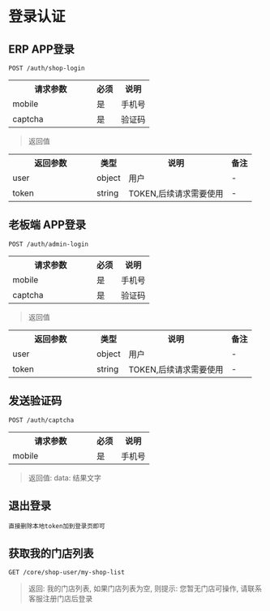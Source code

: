 # 登录认证

## ERP APP登录
`
POST /auth/shop-login
`

<table>
    <tr>
        <th style="width:150px;">请求参数</th>
        <th>必须</th>
        <th>说明</th>
    </tr>
    <tr>
        <td>mobile</td>
        <td>是</td>
        <td>手机号</td>
    </tr>
    <tr>
        <td>captcha</td>
        <td>是</td>
        <td>验证码</td>
    </tr>
</table>

> 返回值

<table>
    <tr>
        <th style="width:150px;">返回参数</th>
        <th>类型</th>
        <th>说明</th>
        <th>备注</th>
    </tr>
    <tr>
        <td>user</td>
        <td>object</td>
        <td>用户</td>
        <td>-</td>
    </tr>
    <tr>
        <td>token</td>
        <td>string</td>
        <td>TOKEN,后续请求需要使用</td>
        <td>-</td>
    </tr>
</table>

## 老板端 APP登录
`
POST /auth/admin-login
`

<table>
    <tr>
        <th style="width:150px;">请求参数</th>
        <th>必须</th>
        <th>说明</th>
    </tr>
    <tr>
        <td>mobile</td>
        <td>是</td>
        <td>手机号</td>
    </tr>
    <tr>
        <td>captcha</td>
        <td>是</td>
        <td>验证码</td>
    </tr>
</table>

> 返回值

<table>
    <tr>
        <th style="width:150px;">返回参数</th>
        <th>类型</th>
        <th>说明</th>
        <th>备注</th>
    </tr>
    <tr>
        <td>user</td>
        <td>object</td>
        <td>用户</td>
        <td>-</td>
    </tr>
    <tr>
        <td>token</td>
        <td>string</td>
        <td>TOKEN,后续请求需要使用</td>
        <td>-</td>
    </tr>
</table>

## 发送验证码
`
POST /auth/captcha
`

<table>
    <tr>
        <th style="width:150px;">请求参数</th>
        <th>必须</th>
        <th>说明</th>
    </tr>
    <tr>
        <td>mobile</td>
        <td>是</td>
        <td>手机号</td>
    </tr>
</table>

> 返回值: data: 结果文字

## 退出登录

`直接删除本地token加到登录页即可`

## 获取我的门店列表

`
GET /core/shop-user/my-shop-list
`

> 返回: 我的门店列表, 如果门店列表为空, 则提示: 您暂无门店可操作, 请联系客服注册门店后登录